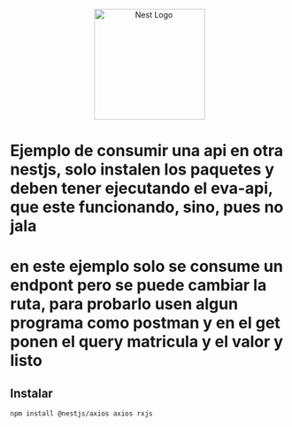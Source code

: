 <p align="center">
  <a href="http://nestjs.com/" target="blank"><img src="https://nestjs.com/img/logo-small.svg" width="200" alt="Nest Logo" /></a>
</p>


# Ejemplo de consumir una api en otra nestjs, solo instalen los paquetes y deben tener ejecutando el eva-api, que este funcionando, sino, pues no jala
# en este ejemplo solo se consume un endpont pero se puede cambiar la ruta, para probarlo usen algun programa como postman y en el get ponen el query matricula y el valor y listo

## Instalar
```
npm install @nestjs/axios axios rxjs
```

